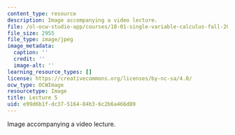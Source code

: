 ```yaml
---
content_type: resource
description: Image accompanying a video lecture.
file: /ol-ocw-studio-app/courses/18-01-single-variable-calculus-fall-2006/e99d6b1fdc37516484b36c2b6a466d89_lec05.jpg
file_size: 2955
file_type: image/jpeg
image_metadata:
  caption: ''
  credit: ''
  image-alt: ''
learning_resource_types: []
license: https://creativecommons.org/licenses/by-nc-sa/4.0/
ocw_type: OCWImage
resourcetype: Image
title: Lecture 5
uid: e99d6b1f-dc37-5164-84b3-6c2b6a466d89
---
```

Image accompanying a video lecture.